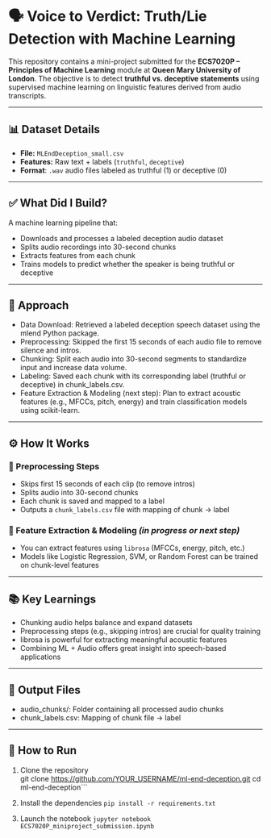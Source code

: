 # 🗣️ Voice to Verdict: Truth/Lie Detection with Machine Learning

This repository contains a mini-project submitted for the **ECS7020P – Principles of Machine Learning** module at **Queen Mary University of London**. The objective is to detect **truthful vs. deceptive statements** using supervised machine learning on linguistic features derived from audio transcripts.

---
## 📊 Dataset Details

- **File:** `MLEndDeception_small.csv`
- **Features:** Raw text + labels (`truthful`, `deceptive`)
- **Format**: `.wav` audio files labeled as truthful (1) or deceptive (0)
---

## ✅ What Did I Build?

A machine learning pipeline that:
- Downloads and processes a labeled deception audio dataset
- Splits audio recordings into 30-second chunks
- Extracts features from each chunk
- Trains models to predict whether the speaker is being truthful or deceptive


---
## 🧠 Approach
- Data Download: Retrieved a labeled deception speech dataset using the mlend Python package.
- Preprocessing: Skipped the first 15 seconds of each audio file to remove silence and intros.
- Chunking: Split each audio into 30-second segments to standardize input and increase data volume.
- Labeling: Saved each chunk with its corresponding label (truthful or deceptive) in chunk_labels.csv.
- Feature Extraction & Modeling (next step): Plan to extract acoustic features (e.g., MFCCs, pitch, energy) and train classification models using scikit-learn.

---
## ⚙️ How It Works

### 🔁 Preprocessing Steps
- Skips first 15 seconds of each clip (to remove intros)
- Splits audio into 30-second chunks
- Each chunk is saved and mapped to a label
- Outputs a `chunk_labels.csv` file with mapping of chunk → label

### 🔧 Feature Extraction & Modeling *(in progress or next step)*
- You can extract features using `librosa` (MFCCs, energy, pitch, etc.)
- Models like Logistic Regression, SVM, or Random Forest can be trained on chunk-level features

--- 
## 📚 Key Learnings

- Chunking audio helps balance and expand datasets
- Preprocessing steps (e.g., skipping intros) are crucial for quality training
- librosa is powerful for extracting meaningful acoustic features
- Combining ML + Audio offers great insight into speech-based applications
 ---
## 📁 Output Files
- audio_chunks/: Folder containing all processed audio chunks
- chunk_labels.csv: Mapping of chunk file → label
---

## 🚀 How to Run

1. Clone the repository  
   git clone https://github.com/YOUR_USERNAME/ml-end-deception.git
   cd ml-end-deception```

2. Install the dependencies
```pip install -r requirements.txt```

3. Launch the notebook
```jupyter notebook ECS7020P_miniproject_submission.ipynb```
